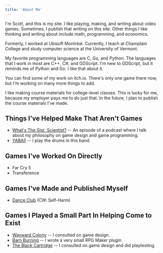 ```yaml
---
title: 'About Me'
---
```


I'm Scott, and this is my site. I like playing, making, and writing
about video games. Sometimes, I publish that writing on this site.
Other things I like thinking and writing about include math,
programming, and economics.

Formerly, I worked at Ubisoft Montréal. Currently, I teach at
Champlain College and study computer science at the University of
Vermont.

My favorite programming languages are C, Go, and Python. The languages
that I work in most are C++, C#, and GDScript. I'm new to GDScript,
but it reminds me of Python and Go. I like that about it.

You can find some of my work on itch.io. There's only one game there
now, but I'm working on many more things to add.

I like making course materials for college-level classes. This is
lucky for me, because my employer pays me to do just that. In the
future, I plan to publish the course materials I've made.

## Things I've Helped Make That Aren't Games
* [What's The Gist,
  Scientist?](https://open.spotify.com/episode/0eGgXLGyKrQxZx0hrECQec?si=2903b2ea92d9448d)
  -- An episode of a podcast where I talk about my philosophy on game
  design and game programming.
* [YABAI!](https://open.spotify.com/artist/4oFL7137QewhXVfJxBKrMd?si=c1nGvGgkSLWFeUrPFwt5Bg)
  -- I play the drums in this band.

## Games I've Worked On Directly
* Far Cry 5
* Transference

## Games I've Made and Published Myself
* [Dance Club](https://sbarrett.itch.io/dance-club) (CW: Self-Harm)

## Games I Played a Small Part In Helping Come to Exist
* [Wayward Colony](https://kinokogames.itch.io/wayward-colony) -- I
  consulted on game design.
* [Barn Burning](https://kinokogames.itch.io/barn-burning) -- I wrote
  a very small RPG Maker plugin.
* [The Black
  Cartridge](https://kinokogames.itch.io/the-black-cartridge) -- I
  consulted on game design and did playtesting.
